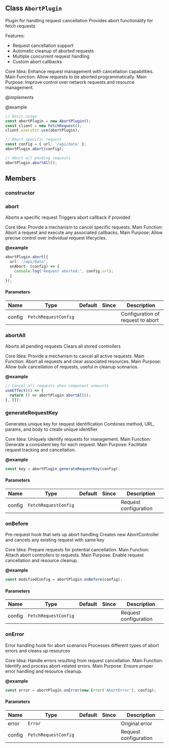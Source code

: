 ## Class `AbortPlugin`
Plugin for handling request cancellation
Provides abort functionality for fetch requests

Features:
- Request cancellation support
- Automatic cleanup of aborted requests
- Multiple concurrent request handling
- Custom abort callbacks

Core Idea: Enhance request management with cancellation capabilities.
Main Function: Allow requests to be aborted programmatically.
Main Purpose: Improve control over network requests and resource management.

@implements 


@example 

```typescript
// Basic usage
const abortPlugin = new AbortPlugin();
const client = new FetchRequest();
client.executor.use(abortPlugin);

// Abort specific request
const config = { url: '/api/data' };
abortPlugin.abort(config);

// Abort all pending requests
abortPlugin.abortAll();
```


## Members

### constructor




### abort
Aborts a specific request
Triggers abort callback if provided

Core Idea: Provide a mechanism to cancel specific requests.
Main Function: Abort a request and execute any associated callbacks.
Main Purpose: Allow precise control over individual request lifecycles.

**@example** 

```typescript
abortPlugin.abort({
  url: '/api/data',
  onAbort: (config) => {
    console.log('Request aborted:', config.url);
  }
});
```


#### Parameters
| Name | Type | Default | Since | Description |
|------|------|---------|-------|------------|
|  config  | `FetchRequestConfig` |  |  | Configuration of request to abort |


### abortAll
Aborts all pending requests
Clears all stored controllers

Core Idea: Provide a mechanism to cancel all active requests.
Main Function: Abort all requests and clear associated resources.
Main Purpose: Allow bulk cancellation of requests, useful in cleanup scenarios.

**@example** 

```typescript
// Cancel all requests when component unmounts
useEffect(() => {
  return () => abortPlugin.abortAll();
}, []);
```




### generateRequestKey
Generates unique key for request identification
Combines method, URL, params, and body to create unique identifier

Core Idea: Uniquely identify requests for management.
Main Function: Generate a consistent key for each request.
Main Purpose: Facilitate request tracking and cancellation.

**@example** 

```typescript
const key = abortPlugin.generateRequestKey(config);
```


#### Parameters
| Name | Type | Default | Since | Description |
|------|------|---------|-------|------------|
|  config  | `FetchRequestConfig` |  |  | Request configuration |


### onBefore
Pre-request hook that sets up abort handling
Creates new AbortController and cancels any existing request with same key

Core Idea: Prepare requests for potential cancellation.
Main Function: Attach abort controllers to requests.
Main Purpose: Enable request cancellation and resource cleanup.

**@example** 

```typescript
const modifiedConfig = abortPlugin.onBefore(config);
```


#### Parameters
| Name | Type | Default | Since | Description |
|------|------|---------|-------|------------|
|  config  | `FetchRequestConfig` |  |  | Request configuration |


### onError
Error handling hook for abort scenarios
Processes different types of abort errors and cleans up resources

Core Idea: Handle errors resulting from request cancellation.
Main Function: Identify and process abort-related errors.
Main Purpose: Ensure proper error handling and resource cleanup.

**@example** 

```typescript
const error = abortPlugin.onError(new Error('AbortError'), config);
```


#### Parameters
| Name | Type | Default | Since | Description |
|------|------|---------|-------|------------|
|  error  | `Error` |  |  | Original error |
|  config  | `FetchRequestConfig` |  |  | Request configuration |

